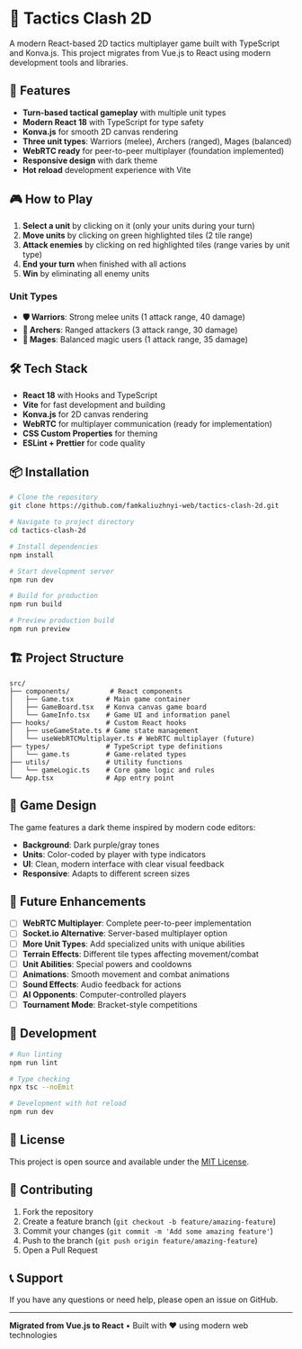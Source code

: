 # 🎯 Tactics Clash 2D

A modern React-based 2D tactics multiplayer game built with TypeScript and Konva.js. This project migrates from Vue.js to React using modern development tools and libraries.

## 🚀 Features

- **Turn-based tactical gameplay** with multiple unit types
- **Modern React 18** with TypeScript for type safety
- **Konva.js** for smooth 2D canvas rendering
- **Three unit types**: Warriors (melee), Archers (ranged), Mages (balanced)
- **WebRTC ready** for peer-to-peer multiplayer (foundation implemented)
- **Responsive design** with dark theme
- **Hot reload** development experience with Vite

## 🎮 How to Play

1. **Select a unit** by clicking on it (only your units during your turn)
2. **Move units** by clicking on green highlighted tiles (2 tile range)
3. **Attack enemies** by clicking on red highlighted tiles (range varies by unit type)
4. **End your turn** when finished with all actions
5. **Win** by eliminating all enemy units

### Unit Types

- **🛡️ Warriors**: Strong melee units (1 attack range, 40 damage)
- **🏹 Archers**: Ranged attackers (3 attack range, 30 damage)  
- **🔮 Mages**: Balanced magic users (1 attack range, 35 damage)

## 🛠️ Tech Stack

- **React 18** with Hooks and TypeScript
- **Vite** for fast development and building
- **Konva.js** for 2D canvas rendering
- **WebRTC** for multiplayer communication (ready for implementation)
- **CSS Custom Properties** for theming
- **ESLint + Prettier** for code quality

## 📦 Installation

```bash
# Clone the repository
git clone https://github.com/famkaliuzhnyi-web/tactics-clash-2d.git

# Navigate to project directory
cd tactics-clash-2d

# Install dependencies
npm install

# Start development server
npm run dev

# Build for production
npm run build

# Preview production build
npm run preview
```

## 🏗️ Project Structure

```
src/
├── components/          # React components
│   ├── Game.tsx        # Main game container
│   ├── GameBoard.tsx   # Konva canvas game board
│   └── GameInfo.tsx    # Game UI and information panel
├── hooks/              # Custom React hooks
│   ├── useGameState.ts # Game state management
│   └── useWebRTCMultiplayer.ts # WebRTC multiplayer (future)
├── types/              # TypeScript type definitions
│   └── game.ts         # Game-related types
├── utils/              # Utility functions
│   └── gameLogic.ts    # Core game logic and rules
└── App.tsx             # App entry point
```

## 🎨 Game Design

The game features a dark theme inspired by modern code editors:
- **Background**: Dark purple/gray tones
- **Units**: Color-coded by player with type indicators
- **UI**: Clean, modern interface with clear visual feedback
- **Responsive**: Adapts to different screen sizes

## 🔮 Future Enhancements

- [ ] **WebRTC Multiplayer**: Complete peer-to-peer implementation
- [ ] **Socket.io Alternative**: Server-based multiplayer option
- [ ] **More Unit Types**: Add specialized units with unique abilities
- [ ] **Terrain Effects**: Different tile types affecting movement/combat
- [ ] **Unit Abilities**: Special powers and cooldowns
- [ ] **Animations**: Smooth movement and combat animations
- [ ] **Sound Effects**: Audio feedback for actions
- [ ] **AI Opponents**: Computer-controlled players
- [ ] **Tournament Mode**: Bracket-style competitions

## 🧪 Development

```bash
# Run linting
npm run lint

# Type checking
npx tsc --noEmit

# Development with hot reload
npm run dev
```

## 📄 License

This project is open source and available under the [MIT License](LICENSE).

## 🤝 Contributing

1. Fork the repository
2. Create a feature branch (`git checkout -b feature/amazing-feature`)
3. Commit your changes (`git commit -m 'Add some amazing feature'`)
4. Push to the branch (`git push origin feature/amazing-feature`)
5. Open a Pull Request

## 📞 Support

If you have any questions or need help, please open an issue on GitHub.

---

**Migrated from Vue.js to React** • Built with ❤️ using modern web technologies
